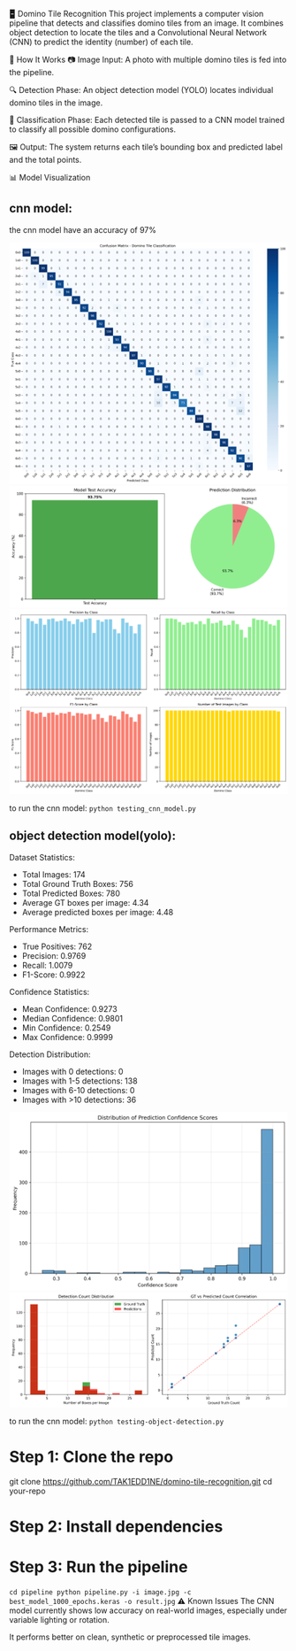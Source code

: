 🁢 Domino Tile Recognition
This project implements a computer vision pipeline that detects and classifies domino tiles from an image. It combines object detection to locate the tiles and a Convolutional Neural Network (CNN) to predict the identity (number) of each tile.

🧠 How It Works
📷 Image Input: A photo with multiple domino tiles is fed into the pipeline.

🔍 Detection Phase: An object detection model (YOLO) locates individual domino tiles in the image.

🧩 Classification Phase: Each detected tile is passed to a CNN model trained to classify all possible domino configurations.

🖼️ Output: The system returns each tile’s bounding box and predicted label and the total points.

📊 Model Visualization
## cnn model:
the cnn model have an accuracy of 97%


![Prediction Example](/domino_confusion_matrix.png)
![Prediction Example](/domino_accuracy_summary.png)
![Prediction Example](/domino_class_performance.png)

to run the cnn model:
`
python testing_cnn_model.py
`
## object detection model(yolo):
Dataset Statistics:
- Total Images: 174
- Total Ground Truth Boxes: 756
- Total Predicted Boxes: 780
- Average GT boxes per image: 4.34
- Average predicted boxes per image: 4.48

Performance Metrics:
- True Positives: 762
- Precision: 0.9769
- Recall: 1.0079
- F1-Score: 0.9922

Confidence Statistics:
- Mean Confidence: 0.9273
- Median Confidence: 0.9801
- Min Confidence: 0.2549
- Max Confidence: 0.9999

Detection Distribution:
- Images with 0 detections: 0
- Images with 1-5 detections: 138
- Images with 6-10 detections: 0
- Images with >10 detections: 36

![object detection Example](/confidence_distribution.png)
![object detection Example](/detection_analysis.png)

to run the cnn model:
`
python testing-object-detection.py
`



# Step 1: Clone the repo
git clone https://github.com/TAK1EDD1NE/domino-tile-recognition.git
cd your-repo

# Step 2: Install dependencies

# Step 3: Run the pipeline
`
cd pipeline
python pipeline.py -i image.jpg -c best_model_1000_epochs.keras -o result.jpg
`
⚠️ Known Issues
The CNN model currently shows low accuracy on real-world images, especially under variable lighting or rotation.

It performs better on clean, synthetic or preprocessed tile images.